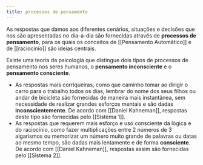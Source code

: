 ```yaml
---
title: processos de pensamento
---
```


As respostas que damos aos diferentes cenários, situações e decisões que nos são apresentadas no dia-a-dia são fornecidas através de **processos de pensamento**, para os quais os conceitos de [[Pensamento Automático]] e de [[raciocínio]] são ideias centrais.

Existe uma teoria da psicologia que distingue dois tipos de processos de pensamento nos seres humanos, o **pensamento inconsciente** e o **pensamento consciente**.
- As respostas mais corriqueiras, como que caminho tomar ao dirigir o carro para o trabalho todos os dias, lembrar do nome dos seus filhos ou andar de bicicleta são fornecidas de maneira mais instantânea, sem necessidade de realizar grandes esforços mentais e são dadas **inconscientemente**. De acordo com [[Daniel Kahneman]], respostas deste tipo são fornecidas pelo [[Sistema 1]].
- As respostas que requerem mais esforço e uso consciente da lógica e do raciocínio, como fazer multiplicações entre 2 números de 3 algarismos ou memorizar um número muito grande de palavras ou datas ao mesmo tempo, são dadas mais lentamente e de forma **consciente**. De acordo com [[Daniel Kahneman]], respostas assim são fornecidas pelo [[Sistema 2]].